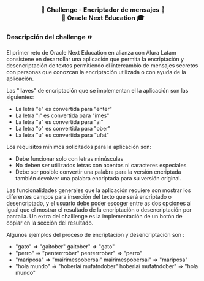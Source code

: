 <p align="center" width="300">
    <h3 align="center">🔑 Challenge - Encriptador de mensajes 🔐 <br> 🍵 Oracle Next Education 🎓 </h3>
</p>

### Descripción del challenge ⏩

El primer reto de Oracle Next Education en alianza con Alura Latam consistene en desarrollar una aplicación que permita la encriptación y desencriptación de textos permitiendo el intercambio de mensajes secretos con personas que conozcan la encriptación utilizada o con ayuda de la aplicación.

Las "llaves" de encriptación que se implementan el la aplicación son las siguientes:

- La letra "e" es convertida para "enter"
- La letra "i" es convertida para "imes"
- La letra "a" es convertida para "ai"
- La letra "o" es convertida para "ober"
- La letra "u" es convertida para "ufat"

Los requisitos mínimos solicitados para la aplicación son:

- Debe funcionar solo con letras minúsculas
- No deben ser utilizados letras con acentos ni caracteres especiales
- Debe ser posible convertir una palabra para la versión encriptada también devolver una palabra encriptada para su versión original.

Las funcionalidades generales que la aplicación requiere son mostrar los diferentes campos para
inserción del texto que será encriptado o desencriptado, y el usuario debe poder escoger entre as dos opciones al igual que el mostrar el resultado de la encriptación o desencriptación por pantalla. Un extra del challlenge es la implementación de un botón de copiar en la sección del resultado.

Algunos ejemplos del proceso de encriptación y desencriptación son :

- "gato" => "gaitober"
  gaitober" => "gato"
- "perro" => "penterrrober"
  penterrrober" => "perro"
- "mariposa" => "mairimespobersai"
  mairimespobersai" => "mariposa"
- "hola mundo" => "hoberlai mufatndober"
  hoberlai mufatndober" => "hola mundo"
